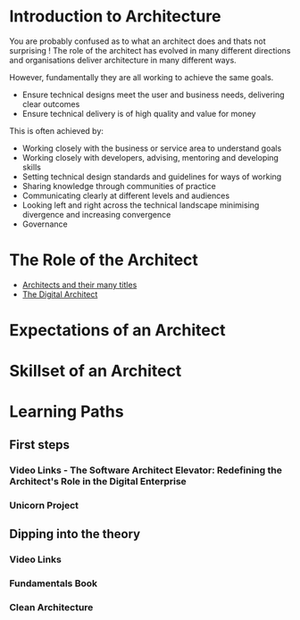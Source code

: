# Introduction to Architecture

You are probably confused as to what an architect does and thats not surprising ! The role of the architect has evolved in many different directions and organisations deliver architecture in many different ways.

However, fundamentally they are all working to achieve the same goals.

 - Ensure technical designs meet the user and business needs, delivering clear outcomes
 - Ensure technical delivery is of high quality and value for money

This is often achieved by:

 - Working closely with the business or service area to understand goals
 - Working closely with developers, advising, mentoring and developing skills 
 - Setting technical design standards and guidelines for ways of working
 - Sharing knowledge through communities of practice
 - Communicating clearly at different levels and audiences
 - Looking left and right across the technical landscape minimising divergence and increasing convergence
 - Governance

# The Role of the Architect

- [Architects and their many titles](learning_paths/the_role_of_an_architect.md)
- [The Digital Architect](learning_paths/the_digital_architect.md)

# Expectations of an Architect

# Skillset of an Architect

# Learning Paths

## First steps
### Video Links - The Software Architect Elevator: Redefining the Architect's Role in the Digital Enterprise
### Unicorn Project

## Dipping into the theory
### Video Links 
### Fundamentals Book
### Clean Architecture

